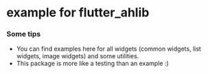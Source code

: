 # example for flutter_ahlib

### Some tips

+ You can find examples here for all widgets (common widgets, list widgets, image widgets) and some utilities.
+ This package is more like a testing than an example :)
